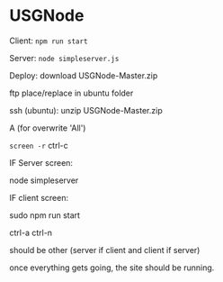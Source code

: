 # USGNode

Client:
`npm run start`

Server:
`node simpleserver.js`


Deploy:
download USGNode-Master.zip

ftp place/replace in ubuntu folder

ssh (ubuntu): unzip USGNode-Master.zip

A (for overwrite 'All')

`screen -r`
ctrl-c

IF Server screen:

node simpleserver

IF client screen:

sudo npm run start

ctrl-a ctrl-n

should be other (server if client and client if server)


once everything gets going, the site should be running.
